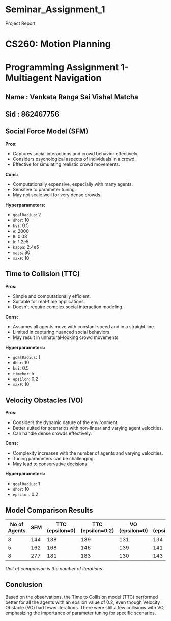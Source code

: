 # Seminar_Assignment_1
Project Report
# CS260: Motion Planning
# Programming Assignment 1- Multiagent Navigation

## Name : Venkata Ranga Sai Vishal Matcha
## Sid : 862467756

## Social Force Model (SFM)

**Pros:**
- Captures social interactions and crowd behavior effectively.
- Considers psychological aspects of individuals in a crowd.
- Effective for simulating realistic crowd movements.

**Cons:**
- Computationally expensive, especially with many agents.
- Sensitive to parameter tuning.
- May not scale well for very dense crowds.

**Hyperparameters:**
- `goalRadius`: 2
- `dhor`: 10
- `ksi`: 0.5
- `A`: 2000
- `B`: 0.08
- `k`: 1.2e5
- `kappa`: 2.4e5
- `mass`: 80
- `maxF`: 10

## Time to Collision (TTC)

**Pros:**
- Simple and computationally efficient.
- Suitable for real-time applications.
- Doesn't require complex social interaction modeling.

**Cons:**
- Assumes all agents move with constant speed and in a straight line.
- Limited in capturing nuanced social behaviors.
- May result in unnatural-looking crowd movements.

**Hyperparameters:**
- `goalRadius`: 1
- `dhor`: 10
- `ksi`: 0.5
- `timehor`: 5
- `epsilon`: 0.2
- `maxF`: 10

## Velocity Obstacles (VO)

**Pros:**
- Considers the dynamic nature of the environment.
- Better suited for scenarios with non-linear and varying agent velocities.
- Can handle dense crowds effectively.

**Cons:**
- Complexity increases with the number of agents and varying velocities.
- Tuning parameters can be challenging.
- May lead to conservative decisions.

**Hyperparameters:**
- `goalRadius`: 1
- `dhor`: 10
- `epsilon`: 0.2

## Model Comparison Results

| No of Agents | SFM | TTC (epsilon=0) | TTC (epsilon=0.2) | VO (epsilon=0) | VO (epsilon=0.2) |
|--------------|-----|------------------|-------------------|----------------|-----------------|
| 3            | 144 | 138              | 139               | 131            | 134             |
| 5            | 162 | 168              | 146               | 139            | 141             |
| 8            | 277 | 181              | 183               | 130            | 143             |

*Unit of comparison is the number of iterations.*

## Conclusion

Based on the observations, the Time to Collision model (TTC) performed better for all the agents with an epsilon value of 0.2, even though Velocity Obstacle (VO) had fewer iterations. There were still a few collisions with VO, emphasizing the importance of parameter tuning for specific scenarios.
